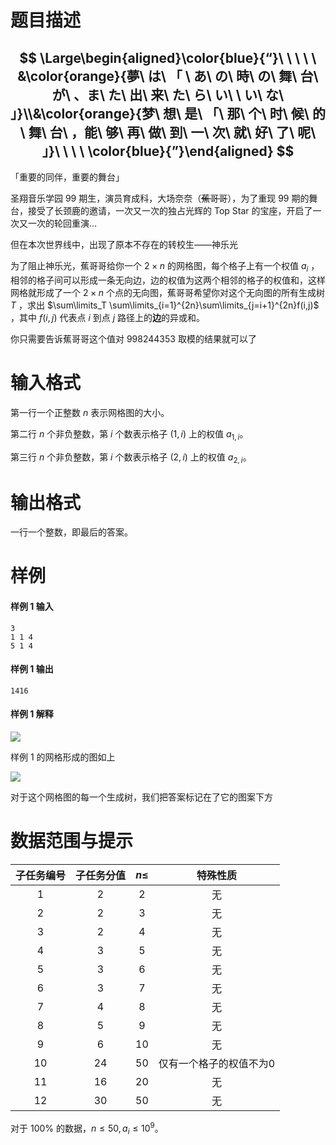 
# 题目描述

$$
\Large\begin{aligned}\color{blue}{“}\ \ \ \ \ &\color{orange}{夢\ は\ 「 \ あ\ の\ 時\ の\ 舞\ 台\ が\ 、ま\ た\ 出\ 来\ た\ ら\ い\ \ い\ な\ 」}\\&\color{orange}{梦\ 想\ 是\ 「\ 那\ 个\ 时\ 候\ 的\ 舞\ 台\ ，能\ 够\ 再\ 做\ 到\ 一\ 次\ 就\ 好\ 了\ 呢\ 」}\ \ \ \ \color{blue}{”}\end{aligned}
$$
---
「重要的同伴，重要的舞台」

圣翔音乐学园 $99$ 期生，演员育成科，大场奈奈（~~蕉哥哥~~），为了重现 $99$ 期的舞台，接受了长颈鹿的邀请，一次又一次的独占光辉的 $\mathrm {Top \ Star}$ 的宝座，开启了一次又一次的轮回重演...

但在本次世界线中，出现了原本不存在的转校生——神乐光

为了阻止神乐光，蕉哥哥给你一个 $2\times n$ 的网格图，每个格子上有一个权值 $a_i$ ，相邻的格子间可以形成一条无向边，边的权值为这两个相邻的格子的权值和，这样网格就形成了一个 $2\times n$ 个点的无向图，蕉哥哥希望你对这个无向图的所有生成树 $T$ ，求出 $\sum\limits_T \sum\limits_{i=1}^{2n}\sum\limits_{j=i+1}^{2n}f(i,j)$ ，其中 $f(i,j)$ 代表点 $i$ 到点 $j$ 路径上的**边**的异或和。

你只需要告诉蕉哥哥这个值对 $998244353$ 取模的结果就可以了

# 输入格式

第一行一个正整数 $n$ 表示网格图的大小。

第二行 $n$ 个非负整数，第 $i$ 个数表示格子 $(1,i)$ 上的权值 $a_{1,i}$。

第三行 $n$ 个非负整数，第 $i$ 个数表示格子 $(2,i)$ 上的权值 $a_{2,i}$。

# 输出格式

一行一个整数，即最后的答案。

# 样例

#### 样例 1 输入
```plain
3
1 1 4
5 1 4
```

#### 样例 1 输出
```plain
1416
```

#### 样例 1 解释
![](source/guoj/1176/img/aHR0cHM6Ly9pLmxvbGkubmV0LzIwMTkvMDYvMDQvNWNmNjJiNzlkMjE4NjQxNDU5LnBuZw==.png)

样例 $1$ 的网格形成的图如上

![](source/guoj/1176/img/aHR0cHM6Ly9pLmxvbGkubmV0LzIwMTkvMDYvMDQvNWNmNjJiNzllOWI4ZTkyMTk0LnBuZw==.png)

对于这个网格图的每一个生成树，我们把答案标记在了它的图案下方

# 数据范围与提示

| 子任务编号 | 子任务分值 | $n\le$ |         特殊性质          |
| :--------: | :--------: | :----: | :-----------------------: |
|    $1$     |    $2$<!---->     |  $2$   |        无                   |
|    $2$<!---->     |    $2$     |  $3$   |                无           |
|    $3$     |    $2$<!---->     |  $4$   |          无                 |
|    $4$     |    $3$     |  $5$   |                  无         |
|    $5$     |    $3$<!---->     |  $6$   |            无               |
|    $6$     |    $3$     |  $7$   |                    无       |
|    $7$     |    $4$     |  $8$   |                     无      |
|    $8$     |    $5$     |  $9$   |                      无     |
|    $9$    |    $6$     |  $10$  |                        无   |
|    $10$    |    $24$    |  $50$  | 仅有一个格子的权值不为$0$ |
|    $11$    |    $16$    |  $20$  |                         无  |
|    $12$    |    $30$    |  $50$  |                          无 |

对于 $100\%$ 的数据，$n\le 50,a_i\le 10^9$。

